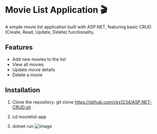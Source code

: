 # Movie List Application 🎬

A simple movie list application built with ASP.NET, featuring basic CRUD (Create, Read, Update, Delete) functionality.


## Features
- Add new movies to the list
- View all movies
- Update movie details
- Delete a movie


## Installation
1. Clone the repository:
   git clone https://github.com/cks1234/ASP.NET-CRUD.git
   
2. cd movielist-app

3. dotnet run
![image](https://github.com/user-attachments/assets/aec2652a-24bc-4dd8-b2e5-e2afbc088a67)

